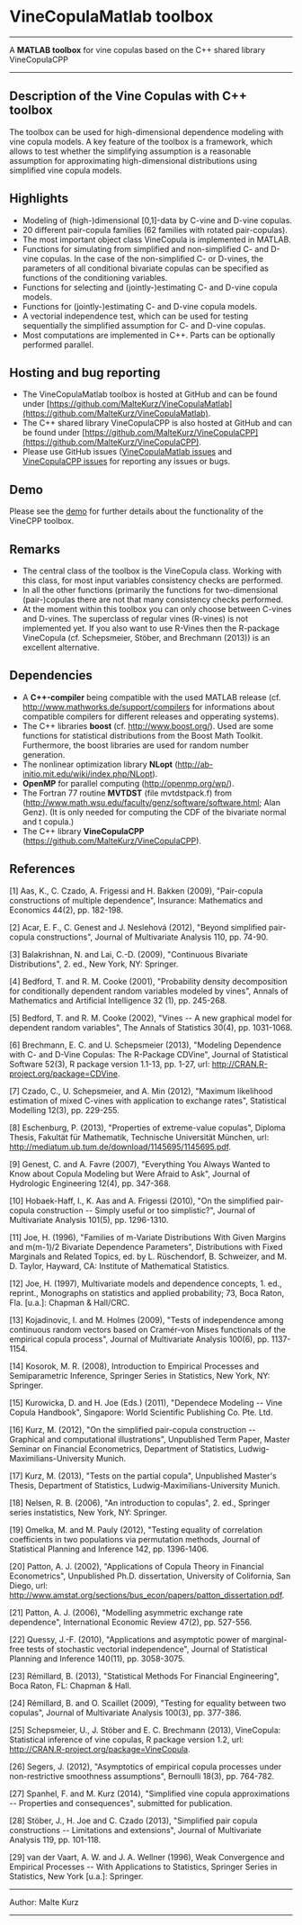 # VineCopulaMatlab toolbox
___________________________________________________________________________
A **MATLAB toolbox** for vine copulas based on the C++ shared library VineCopulaCPP
___________________________________________________________________________

## Description of the Vine Copulas with C++ toolbox
The toolbox can be used for high-dimensional dependence modeling with vine copula models. A key feature of the toolbox is a framework, which allows to test whether the simplifying assumption is a reasonable assumption for approximating high-dimensional distributions using simplified vine copula models.

## Highlights
  * Modeling of (high-)dimensional [0,1]-data by C-vine and D-vine copulas.
  * 20 different pair-copula families (62 families with rotated pair-copulas).
  * The most important object class VineCopula is implemented in MATLAB.
  * Functions for simulating from simplified and non-simplified C- and D-vine copulas. In the case of the non-simplified C- or D-vines, the parameters of all conditional bivariate copulas can be specified as functions of the conditioning variables.
  * Functions for selecting and (jointly-)estimating C- and D-vine copula models.
  * Functions for (jointly-)estimating C- and D-vine copula models.
  * A vectorial independence test, which can be used for testing sequentially the simplified assumption for C- and D-vine copulas.
  * Most computations are implemented in C++. Parts can be optionally performed parallel.

## Hosting and bug reporting
  * The VineCopulaMatlab toolbox is hosted at GitHub and can be found under [https://github.com/MalteKurz/VineCopulaMatlab](https://github.com/MalteKurz/VineCopulaMatlab).
  * The C++ shared library VineCopulaCPP is also hosted at GitHub and can be found under [https://github.com/MalteKurz/VineCopulaCPP](https://github.com/MalteKurz/VineCopulaCPP).
  * Please use GitHub issues ([VineCopulaMatlab issues](https://github.com/MalteKurz/VineCopulaMatlab/issues) and [VineCopulaCPP issues](https://github.com/MalteKurz/VineCopulaCPP/issues) for reporting any issues or bugs.

## Demo
Please see the [demo](DemoVineCPP.md) for further details about the functionality of the VineCPP toolbox.

## Remarks
  * The central class of the toolbox is the VineCopula class. Working with this class, for most input variables consistency checks are performed.
  * In all the other functions (primarily the functions for two-dimensional
    (pair-)copulas there are not that many consistency checks performed.
  * At the moment within this toolbox you can only choose between C-vines and D-vines. The superclass of regular vines (R-vines) is not implemented yet. If you also want to use R-Vines then the R-package VineCopula (cf. Schepsmeier, Stöber, and Brechmann (2013)) is an excellent alternative. 
 
## Dependencies
  * A **C++-compiler** being compatible with the used MATLAB release (cf.
    http://www.mathworks.de/support/compilers for informations about
    compatible compilers for different releases and opperating systems).
  * The C++ libraries **boost** (cf. http://www.boost.org/). Used are some functions for statistical distributions from the Boost Math Toolkit. Furthermore, the boost libraries are used for random number generation.
  * The nonlinear optimization library **NLopt** (http://ab-initio.mit.edu/wiki/index.php/NLopt).
  * **OpenMP** for parallel computing (http://openmp.org/wp/).
  * The Fortran 77 routine **MVTDST** (file mvtdstpack.f) from (http://www.math.wsu.edu/faculty/genz/software/software.html; Alan Genz). (It is only needed for computing the CDF of the bivariate normal and t copula.)
  * The C++ library **VineCopulaCPP** (https://github.com/MalteKurz/VineCopulaCPP).
 
## References
 [1]  Aas, K., C. Czado, A. Frigessi and H. Bakken (2009), "Pair-copula constructions of multiple dependence", Insurance: Mathematics and Economics 44(2), pp. 182-198.

 [2]  Acar, E. F., C. Genest and J. Neslehová (2012), "Beyond simplified pair-copula constructions", Journal of Multivariate Analysis 110, pp. 74-90.

 [3]  Balakrishnan, N. and Lai, C.-D. (2009), "Continuous Bivariate Distributions", 2. ed., New York, NY: Springer.

 [4]  Bedford, T. and R. M. Cooke (2001), "Probability density decomposition for conditionally dependent random variables modeled by vines", Annals of Mathematics and Artificial Intelligence 32 (1), pp. 245-268.

 [5]  Bedford, T. and R. M. Cooke (2002), "Vines -- A new graphical model for dependent random variables", The Annals of Statistics 30(4), pp. 1031-1068.

 [6]  Brechmann, E. C. and U. Schepsmeier (2013), "Modeling Dependence with C- and D-Vine Copulas: The R-Package CDVine", Journal of Statistical Software 52(3), R package version 1.1-13, pp. 1-27, url: http://CRAN.R-project.org/package=CDVine.

 [7]  Czado, C., U. Schepsmeier, and A. Min (2012), "Maximum likelihood estimation of mixed C-vines with application to exchange rates", Statistical Modelling 12(3), pp. 229-255.

 [8]  Eschenburg, P. (2013), "Properties of extreme-value copulas", Diploma Thesis, Fakultät für Mathematik, Technische Universität München, url: http://mediatum.ub.tum.de/download/1145695/1145695.pdf.

 [9]  Genest, C. and A. Favre (2007), "Everything You Always Wanted to Know about Copula Modeling but Were Afraid to Ask", Journal of Hydrologic Engineering 12(4), pp. 347-368.

 [10] Hobaek-Haff, I., K. Aas and A. Frigessi (2010), "On the simplified pair-copula construction -- Simply useful or too simplistic?", Journal of Multivariate Analysis 101(5), pp. 1296-1310.

 [11] Joe, H. (1996), "Families of m-Variate Distributions With Given Margins and m(m-1)/2 Bivariate Dependence Parameters", Distributions with Fixed Marginals and Related Topics, ed. by L. Rüschendorf, B. Schweizer, and M. D. Taylor, Hayward, CA: Institute of Mathematical Statistics.

 [12] Joe, H. (1997), Multivariate models and dependence concepts, 1. ed., reprint., Monographs on statistics and applied probability; 73, Boca Raton, Fla. [u.a.]: Chapman & Hall/CRC.

 [13] Kojadinovic, I. and M. Holmes (2009), "Tests of independence among continuous random vectors based on Cramér-von Mises functionals of the empirical copula process", Journal of Multivariate Analysis 100(6), pp. 1137-1154.

 [14] Kosorok, M. R. (2008), Introduction to Empirical Processes and Semiparametric Inference, Springer Series in Statistics, New York, NY: Springer.

 [15] Kurowicka, D. and H. Joe (Eds.) (2011), "Dependece Modeling -- Vine Copula Handbook", Singapore: World Scientific Publishing Co. Pte. Ltd.

 [16] Kurz, M. (2012), "On the simplified pair-copula construction -- Graphical and computational illustrations", Unpublished Term Paper, Master Seminar on Financial Econometrics, Department of Statistics, Ludwig-Maximilians-University Munich.

 [17] Kurz, M. (2013), "Tests on the partial copula", Unpublished Master's Thesis, Department of Statistics, Ludwig-Maximilians-University Munich.

 [18] Nelsen, R. B. (2006), "An introduction to copulas", 2. ed., Springer series instatistics, New York, NY: Springer.

 [19] Omelka, M. and M. Pauly (2012), "Testing equality of correlation coefficients in two populations via permutation methods, Journal of Statistical Planning and Inference 142, pp. 1396-1406.

 [20] Patton, A. J. (2002), "Applications of Copula Theory in Financial Econometrics", Unpublished Ph.D. dissertation, University of Colifornia, San Diego, url: http://www.amstat.org/sections/bus_econ/papers/patton_dissertation.pdf.

 [21] Patton, A. J. (2006), "Modelling asymmetric exchange rate dependence", International Economic Review 47(2), pp. 527-556.

 [22] Quessy, J.-F. (2010), "Applications and asymptotic power of marginal-free tests of stochastic vectorial independence", Journal of Statistical Planning and Inference 140(11), pp. 3058-3075.

 [23] Rémillard, B. (2013), "Statistical Methods For Financial Engineering", Boca Raton, FL: Chapman & Hall.

 [24] Rémillard, B. and O. Scaillet (2009), "Testing for equality between two copulas", Journal of Multivariate Analysis 100(3), pp. 377-386.

 [25] Schepsmeier, U., J. Stöber and E. C. Brechmann (2013), VineCopula: Statistical inference of vine copulas, R package version 1.2, url: http://CRAN.R-project.org/package=VineCopula.

 [26] Segers, J. (2012), "Asymptotics of empirical copula processes under non-restrictive smoothness assumptions", Bernoulli 18(3), pp. 764-782.
 
 [27] Spanhel, F. and M. Kurz (2014), "Simplified vine copula approximations -- Properties and consequences", submitted for publication. 

 [28] Stöber, J., H. Joe and C. Czado (2013), "Simplified pair copula constructions -- Limitations and extensions", Journal of Multivariate Analysis 119, pp. 101-118.

 [29] van der Vaart, A. W. and J. A. Wellner (1996), Weak Convergence and Empirical Processes -- With Applications to Statistics, Springer Series in Statistics, New York [u.a.]: Springer.


___________________________________________________________________________
 Author: Malte Kurz
 
___________________________________________________________________________
